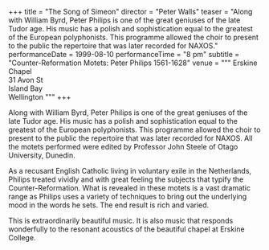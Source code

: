+++
title = "The Song of Simeon"
director = "Peter Walls"
teaser = "Along with William Byrd, Peter Philips is one of the great geniuses of the late Tudor age. His music has a polish and sophistication equal to the greatest of the European polyphonists. This programme allowed the choir to present to the public the repertoire that was later recorded for NAXOS."
performanceDate = 1999-08-10
performanceTime = "8 pm"
subtitle = "Counter-Reformation Motets: Peter Philips 1561-1628"
venue = """
Erskine Chapel  
31 Avon St  
Island Bay  
Wellington
"""
+++

Along with William Byrd, Peter Philips is one of the great geniuses of the late Tudor age. His music has a polish and sophistication equal to the greatest of the European polyphonists. This programme allowed the choir to present to the public the repertoire that was later recorded for NAXOS. All the motets performed were edited by Professor John Steele of Otago University, Dunedin.


As a recusant English Catholic living in voluntary exile in the Netherlands, Philips treated vividly and with great feeling the subjects that typify the Counter-Reformation. What is revealed in these motets is a vast dramatic range as Philips uses a variety of techniques to bring out the underlying mood in the words he sets. The end result is rich and varied.


This is extraordinarily beautiful music. It is also music that responds wonderfully to the resonant acoustics of the beautiful chapel at Erskine College.
